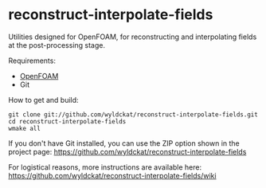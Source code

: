 reconstruct-interpolate-fields
==============================

Utilities designed for OpenFOAM, for reconstructing and interpolating fields at the post-processing stage.

Requirements:
* [OpenFOAM](http://www.openfoam.org)
* Git

How to get and build:
```
git clone git://github.com/wyldckat/reconstruct-interpolate-fields.git
cd reconstruct-interpolate-fields
wmake all
```

If you don't have Git installed, you can use the ZIP option shown in the project page: https://github.com/wyldckat/reconstruct-interpolate-fields

For logistical reasons, more instructions are available here: https://github.com/wyldckat/reconstruct-interpolate-fields/wiki
